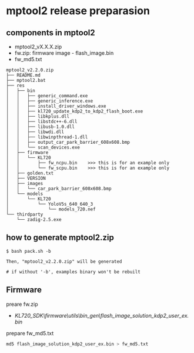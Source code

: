 # mptool2 release preparasion

## components in mptool2


* mptool2_vX.X.X.zip
* fw.zip: firmware image - flash_image.bin
* fw_md5.txt

```
mptool2_v2.2.0.zip
├── README.md 
├── mptool2.bat
├── res
│   ├── bin
│   │   ├── generic_command.exe
│   │   ├── generic_inference.exe
│   │   ├── install_driver_windows.exe
│   │   ├── kl720_update_kdp2_to_kdp2_flash_boot.exe
│   │   ├── libkplus.dll
│   │   ├── libstdc++-6.dll
│   │   ├── libusb-1.0.dll
│   │   ├── libwdi.dll
│   │   ├── libwinpthread-1.dll
│   │   ├── output_car_park_barrier_608x608.bmp
│   │   └── scan_devices.exe
│   ├── firmware
│   │   └── KL720
│   │       ├── fw_ncpu.bin    >>> this is for an example only
│   │       └── fw_scpu.bin    >>> this is for an example only
│   ├── golden.txt
│   ├── VERSION
│   ├── images
│   │   └── car_park_barrier_608x608.bmp
│   └── models
│       └── KL720
│           └── YoloV5s_640_640_3
│               └── models_720.nef
└── thirdparty
    └── zadig-2.5.exe
```

## how to generate mptool2.zip
```
$ bash pack.sh -b

Then, "mptool2_v2.2.0.zip" will be generated

# if without '-b', examples binary won't be rebuilt 
```

## Firmware

preare fw.zip 
- *KL720_SDK\firmware\utils\bin_gen\flash_image_solution_kdp2_user_ex.bin*

prepare fw_md5.txt
```bash
md5 flash_image_solution_kdp2_user_ex.bin > fw_md5.txt
``` 

